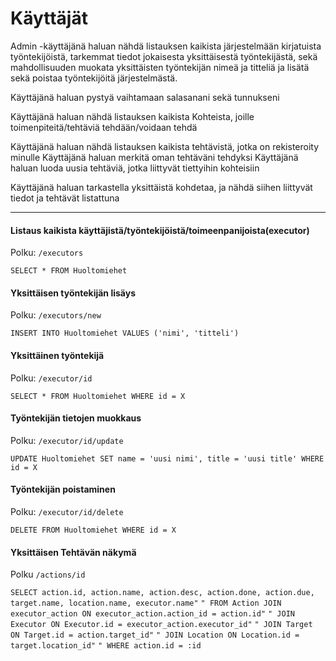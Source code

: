 # Käyttäjät

Admin -käyttäjänä haluan nähdä listauksen kaikista järjestelmään kirjatuista työntekijöistä, tarkemmat tiedot jokaisesta yksittäisestä työntekijästä, sekä mahdollisuuden muokata yksittäisten työntekijän nimeä ja titteliä ja lisätä sekä poistaa työntekijöitä järjestelmästä.

Käyttäjänä haluan pystyä vaihtamaan salasanani sekä tunnukseni

Käyttäjänä haluan nähdä listauksen kaikista Kohteista, joille toimenpiteitä/tehtäviä tehdään/voidaan tehdä

Käyttäjänä haluan nähdä listauksen kaikista tehtävistä, jotka on rekisteroity minulle
Käyttäjänä haluan merkitä oman tehtäväni tehdyksi
Käyttäjänä haluan luoda uusia tehtäviä, jotka liittyvät tiettyihin kohteisiin

Käyttäjänä haluan tarkastella yksittäistä kohdetaa, ja nähdä siihen liittyvät tiedot ja tehtävät listattuna


------------------------------------------------

#### Listaus kaikista käyttäjistä/työntekijöistä/toimeenpanijoista(executor)
Polku: `/executors`

`SELECT * FROM Huoltomiehet` 

#### Yksittäisen työntekijän lisäys
Polku: `/executors/new`

`INSERT INTO Huoltomiehet VALUES ('nimi', 'titteli')`

#### Yksittäinen työntekijä
Polku: `/executor/id`

`SELECT * FROM Huoltomiehet WHERE id = X`

#### Työntekijän tietojen muokkaus
Polku: `/executor/id/update`

`UPDATE Huoltomiehet SET name = 'uusi nimi', title = 'uusi title' WHERE id = X`

#### Työntekijän poistaminen
Polku: `/executor/id/delete`

`DELETE FROM Huoltomiehet WHERE id = X`

#### Yksittäisen Tehtävän näkymä
Polku `/actions/id`

`SELECT action.id, action.name, action.desc, action.done, action.due, target.name, location.name, executor.name"`
                    `" FROM Action JOIN executor_action ON executor_action.action_id = action.id"`
                    `" JOIN Executor ON Executor.id = executor_action.executor_id"`
                    `" JOIN Target ON Target.id = action.target_id"`
                    `" JOIN Location ON Location.id = target.location_id"`
                    `" WHERE action.id = :id`
